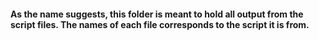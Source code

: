 #### As the name suggests, this folder is meant to hold all output from the script files. The names of each file corresponds to the script it is from. 
